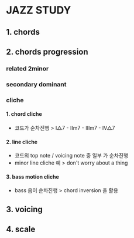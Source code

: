 # JAZZ STUDY

## 1. chords


## 2. chords progression
### related 2minor
### secondary dominant

### cliche
#### 1. chord cliche
- 코드가 순차진행 > I△7 - IIm7 - IIIm7 - IV△7

#### 2. line cliche
- 코드의 top note / voicing note 중 일부 가 순차진행
- minor line cliche 예 > don't worry about a thing

#### 3. bass motion cliche
- bass 음이 순차진행 > chord inversion 을 활용

## 3. voicing

## 4. scale
